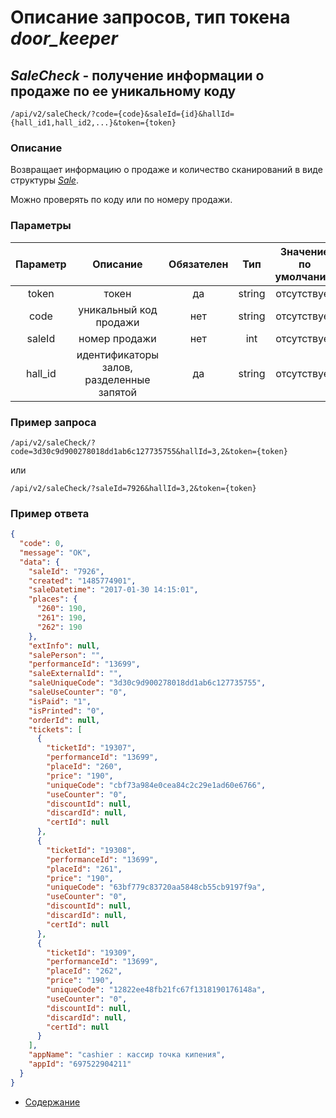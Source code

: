 Описание запросов, тип токена _door_keeper_
=====================================

_SaleCheck_ - получение информации о продаже по ее уникальному коду
-------------
`/api/v2/saleCheck/?code={code}&saleId={id}&hallId={hall_id1,hall_id2,...}&token={token}`

### Описание
Возвращает информацию о продаже и количество сканирований в виде структуры
_[Sale](../replies/sale)_.

Можно проверять по коду или по номеру продажи.

### Параметры
| Параметр 	|        Описание       	| Обязателен 	|   Тип  	| Значение по умолчанию 	|
|:--------:	|:---------------------:	|:----------:	|:------:	|:---------------------:	|
|   token  	|         токен         	|     да     	| string 	|      отсутствует      	|
|   code   	| уникальный код продажи 	|     нет     	| string 	|      отсутствует      	|
|  saleId   	| номер продажи 	|     нет     	| int 	|      отсутствует      	|
|  hall_id 	|идентификаторы залов, разделенные запятой  	|     да     	|   string  	|      отсутствует      	|

### Пример запроса
`/api/v2/saleCheck/?code=3d30c9d900278018dd1ab6c127735755&hallId=3,2&token={token}`

или 

`/api/v2/saleCheck/?saleId=7926&hallId=3,2&token={token}`

### Пример ответа
```json
{
  "code": 0,
  "message": "OK",
  "data": {
    "saleId": "7926",
    "created": "1485774901",
    "saleDatetime": "2017-01-30 14:15:01",
    "places": {
      "260": 190,
      "261": 190,
      "262": 190
    },
    "extInfo": null,
    "salePerson": "",
    "performanceId": "13699",
    "saleExternalId": "",
    "saleUniqueCode": "3d30c9d900278018dd1ab6c127735755",
    "saleUseCounter": "0",
    "isPaid": "1",
    "isPrinted": "0",
    "orderId": null,
    "tickets": [
      {
        "ticketId": "19307",
        "performanceId": "13699",
        "placeId": "260",
        "price": "190",
        "uniqueCode": "cbf73a984e0cea84c2c29e1ad60e6766",
        "useCounter": "0",
        "discountId": null,
        "discardId": null,
        "certId": null
      },
      {
        "ticketId": "19308",
        "performanceId": "13699",
        "placeId": "261",
        "price": "190",
        "uniqueCode": "63bf779c83720aa5848cb55cb9197f9a",
        "useCounter": "0",
        "discountId": null,
        "discardId": null,
        "certId": null
      },
      {
        "ticketId": "19309",
        "performanceId": "13699",
        "placeId": "262",
        "price": "190",
        "uniqueCode": "12822ee48fb21fc67f1318190176148a",
        "useCounter": "0",
        "discountId": null,
        "discardId": null,
        "certId": null
      }
    ],
    "appName": "cashier : кассир точка кипения",
    "appId": "697522904211"
  }
}
```

* [Содержание](../index)